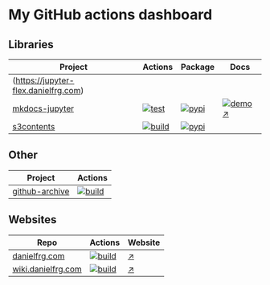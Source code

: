 # My GitHub actions dashboard

## Libraries

| Project | Actions | Package | Docs |
| --- | --- | --- | --- |
(https://jupyter-flex.danielfrg.com) |
| [mkdocs-jupyter](https://github.com/danielfrg/mkdocs-jupyter) | [![test](https://github.com/danielfrg/mkdocs-jupyter/actions/workflows/test.yml/badge.svg)](https://github.com/danielfrg/mkdocs-jupyter/actions/workflows/test.yml) | [![pypi](https://img.shields.io/pypi/v/mkdocs-jupyter.svg)](https://pypi.org/project/mkdocs-jupyter/) | [![demo](https://github.com/danielfrg/mkdocs-jupyter/workflows/demo/badge.svg)](https://github.com/danielfrg/mkdocs-jupyter/actions/workflows/demo.yml) [↗](https://mkdocs-jupyter.danielfrg.com) |
| [s3contents](https://github.com/danielfrg/s3contents) | [![build](https://github.com/danielfrg/s3contents/workflows/test/badge.svg)](https://github.com/danielfrg/s3contents/actions/workflows/test.yml) | [![pypi](https://img.shields.io/pypi/v/s3contents.svg)](https://pypi.org/project/s3contents) |

## Other

| Project | Actions |
| --- | --- |
| [github-archive](https://github.com/danielfrg/github-archive) | [![build](https://github.com/danielfrg/github-archive/workflows/image/badge.svg)](https://github.com/danielfrg/github-archive/actions/workflows/image.yml) |

## Websites

| Repo | Actions | Website |
| --- | --- | --- |
| [danielfrg.com](https://github.com/danielfrg/danielfrg.com) | [![build](https://github.com/danielfrg/danielfrg.com/workflows/deploy/badge.svg)](https://github.com/danielfrg/danielfrg.com/actions/workflows/deploy.yml) | [↗](https://danielfrg.com) |
| [wiki.danielfrg.com](https://github.com/danielfrg/wiki.danielfrg.com) | [![build](https://github.com/danielfrg/wiki.danielfrg.com/workflows/deploy/badge.svg)](https://github.com/danielfrg/wiki.danielfrg.com/actions/workflows/deploy.yml) | [↗](https://wiki.danielfrg.com) |
